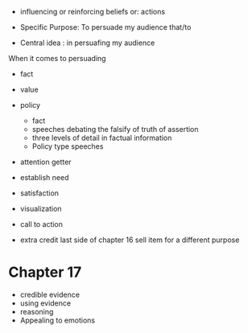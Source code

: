 - influencing or reinforcing beliefs  or: actions 

- Specific Purpose: To persuade my audience that/to 
- Central idea : in persuafing my audience 

When it comes to persuading 
- fact
- value 
- policy 

	- fact 
	- speeches debating the falsify of truth of assertion 
	- three levels of detail in factual information 
	- Policy type speeches

- attention getter
- establish need 
- satisfaction 
- visualization 
- call to action 
- extra credit last side of chapter 16 sell item for a different purpose 

# Chapter 17 

- credible evidence 
- using evidence 
- reasoning 
- Appealing to emotions
